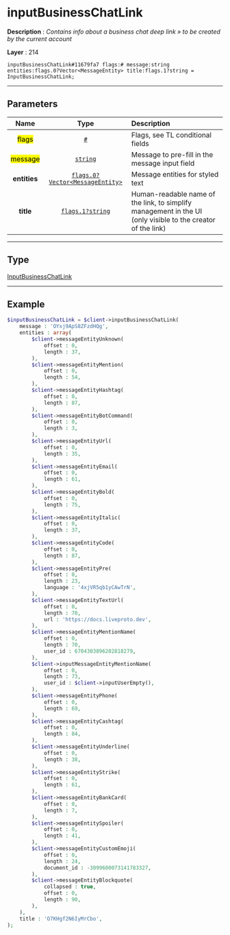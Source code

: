 # inputBusinessChatLink

**Description** : *Contains info about a business chat deep link &raquo; to be created by the current account*

**Layer** : 214

```tl
inputBusinessChatLink#11679fa7 flags:# message:string entities:flags.0?Vector<MessageEntity> title:flags.1?string = InputBusinessChatLink;
```

---

## Parameters

| Name | Type | Description |
| :---: | :---: | :--- |
| <mark>flags</mark> | [`#`](type/#) | Flags, see TL conditional fields |
| <mark>message</mark> | [`string`](type/string) | Message to pre-fill in the message input field |
| **entities** | [`flags.0?Vector<MessageEntity>`](type/MessageEntity) | Message entities for styled text |
| **title** | [`flags.1?string`](type/string) | Human-readable name of the link, to simplify management in the UI (only visible to the creator of the link) |

---

## Type

[InputBusinessChatLink](type/InputBusinessChatLink)

---

## Example

```php
$inputBusinessChatLink = $client->inputBusinessChatLink(
	message : 'OYxj9ApS8ZFzdHQg',
	entities : array(
		$client->messageEntityUnknown(
			offset : 0,
			length : 37,
		),
		$client->messageEntityMention(
			offset : 0,
			length : 54,
		),
		$client->messageEntityHashtag(
			offset : 0,
			length : 87,
		),
		$client->messageEntityBotCommand(
			offset : 0,
			length : 3,
		),
		$client->messageEntityUrl(
			offset : 0,
			length : 35,
		),
		$client->messageEntityEmail(
			offset : 0,
			length : 61,
		),
		$client->messageEntityBold(
			offset : 0,
			length : 75,
		),
		$client->messageEntityItalic(
			offset : 0,
			length : 37,
		),
		$client->messageEntityCode(
			offset : 0,
			length : 87,
		),
		$client->messageEntityPre(
			offset : 0,
			length : 23,
			language : '4xjVR5qb1yCAwTrN',
		),
		$client->messageEntityTextUrl(
			offset : 0,
			length : 70,
			url : 'https://docs.liveproto.dev',
		),
		$client->messageEntityMentionName(
			offset : 0,
			length : 70,
			user_id : 6704303896202818279,
		),
		$client->inputMessageEntityMentionName(
			offset : 0,
			length : 73,
			user_id : $client->inputUserEmpty(),
		),
		$client->messageEntityPhone(
			offset : 0,
			length : 69,
		),
		$client->messageEntityCashtag(
			offset : 0,
			length : 84,
		),
		$client->messageEntityUnderline(
			offset : 0,
			length : 38,
		),
		$client->messageEntityStrike(
			offset : 0,
			length : 61,
		),
		$client->messageEntityBankCard(
			offset : 0,
			length : 7,
		),
		$client->messageEntitySpoiler(
			offset : 0,
			length : 41,
		),
		$client->messageEntityCustomEmoji(
			offset : 0,
			length : 24,
			document_id : -3099600073141783327,
		),
		$client->messageEntityBlockquote(
			collapsed : true,
			offset : 0,
			length : 90,
		),
	),
	title : 'O7KHgf2N6IyMrCbo',
);
```